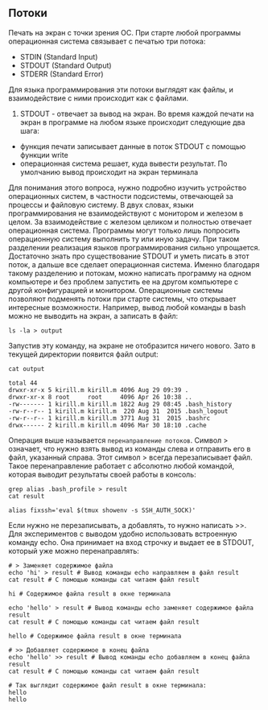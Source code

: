 ## Потоки
Печать на экран с точки зрения ОС. При старте любой программы операционная система связывает с печатью три потока:
- STDIN (Standard Input)
- STDOUT (Standard Output)
- STDERR (Standard Error)

Для языка программирования эти потоки выглядят как файлы, и взаимодействие с ними происходит как с файлами. 
1. STDOUT - отвечает за вывод на экран. Во время каждой печати на экран в программе на любом языке происходит следующие два шага:
- функция печати записывает данные в поток STDOUT с помощью функции write
- операционная система решает, куда вывести результат. По умолчанию вывод происходит на экран терминала

Для понимания этого вопроса, нужно подробно изучить устройство операционных систем, в частности подсистемы, отвечающей за процессы и файловую систему.
В двух словах, языки программирования не взаимодействуют с монитором и железом в целом. За взаимодействие с железом целиком и полностью отвечает операционная система. Программы могут только лишь попросить операционную систему выполнить ту или иную задачу.
При таком разделении реализация языков программирования сильно упрощается. Достаточно знать про существование STDOUT и уметь писать в этот поток, а дальше все сделает операционная система.
Именно благодаря такому разделению и потокам, можно написать программу на одном компьютере и без проблем запустить ее на другом компьютере с другой конфигурацией и монитором.
Операционные системы позволяют подменять потоки при старте системы, что открывает интересные возможности.
Например, вывод любой команды в bash можно не выводить на экран, а записать в файл:
```
ls -la > output
```
Запустив эту команду, на экране не отобразится ничего нового. Зато в текущей директории появится файл output:
```
cat output

total 44
drwxr-xr-x 5 kirill.m kirill.m 4096 Aug 29 09:39 .
drwxr-xr-x 8 root     root     4096 Apr 26 10:38 ..
-rw------- 1 kirill.m kirill.m 1822 Aug 29 08:45 .bash_history
-rw-r--r-- 1 kirill.m kirill.m  220 Aug 31  2015 .bash_logout
-rw-r--r-- 1 kirill.m kirill.m 3771 Aug 31  2015 .bashrc
drwx------ 2 kirill.m kirill.m 4096 Mar 30 18:10 .cache
```
Операция выше называется `перенаправление потоков`.
Символ > означает, что нужно взять вывод из команды слева и отправить его в файл, указанный справа. Этот символ > всегда перезаписывает файл.
Такое перенаправление работает с абсолютно любой командой, которая выводит результаты своей работы в консоль:
```
grep alias .bash_profile > result
cat result

alias fixssh='eval $(tmux showenv -s SSH_AUTH_SOCK)'

```
Если нужно не перезаписывать, а добавлять, то нужно написать >>.
Для экспериментов с выводом удобно использовать встроенную команду echo. Она принимает на вход строчку и выдает ее в STDOUT, который уже можно перенаправлять:
```
# > Заменяет содержимое файла
echo 'hi' > result # Вывод команды echo направляем в файл result
cat result # С помощью команды cat читаем файл result

hi # Содержимое файла result в окне терминала

echo 'hello' > result # Вывод команды echo заменяет содержимое файла result
cat result # С помощью команды cat читаем файл result

hello # Содержимое файла result в окне терминала

# >> Добавляет содержимое в конец файла
echo 'hello' >> result # Вывод команды echo добавляем в конец файла result
cat result # С помощью команды cat читаем файл result

# Так выглядит содержимое файл result в окне терминала:
hello
hello
```

